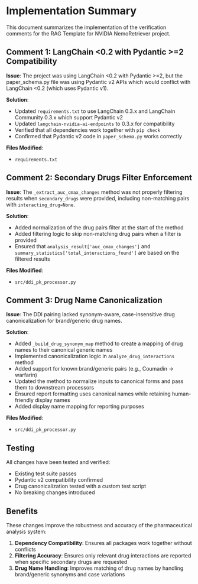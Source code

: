 # Implementation Summary

This document summarizes the implementation of the verification comments for the RAG Template for NVIDIA NemoRetriever project.

## Comment 1: LangChain <0.2 with Pydantic >=2 Compatibility

**Issue**: The project was using LangChain <0.2 with Pydantic >=2, but the paper_schema.py file was using Pydantic v2 APIs which would conflict with LangChain <0.2 (which uses Pydantic v1).

**Solution**:

- Updated `requirements.txt` to use LangChain 0.3.x and LangChain Community 0.3.x which support Pydantic v2
- Updated `langchain-nvidia-ai-endpoints` to 0.3.x for compatibility
- Verified that all dependencies work together with `pip check`
- Confirmed that Pydantic v2 code in `paper_schema.py` works correctly

**Files Modified**:

- `requirements.txt`

## Comment 2: Secondary Drugs Filter Enforcement

**Issue**: The `_extract_auc_cmax_changes` method was not properly filtering results when `secondary_drugs` were provided, including non-matching pairs with `interacting_drug=None`.

**Solution**:

- Added normalization of the drug pairs filter at the start of the method
- Added filtering logic to skip non-matching drug pairs when a filter is provided
- Ensured that `analysis_result['auc_cmax_changes']` and `summary_statistics['total_interactions_found']` are based on the filtered results

**Files Modified**:

- `src/ddi_pk_processor.py`

## Comment 3: Drug Name Canonicalization

**Issue**: The DDI pairing lacked synonym-aware, case-insensitive drug canonicalization for brand/generic drug names.

**Solution**:

- Added `_build_drug_synonym_map` method to create a mapping of drug names to their canonical generic names
- Implemented canonicalization logic in `analyze_drug_interactions` method
- Added support for known brand/generic pairs (e.g., Coumadin → warfarin)
- Updated the method to normalize inputs to canonical forms and pass them to downstream processors
- Ensured report formatting uses canonical names while retaining human-friendly display names
- Added display name mapping for reporting purposes

**Files Modified**:

- `src/ddi_pk_processor.py`

## Testing

All changes have been tested and verified:

- Existing test suite passes
- Pydantic v2 compatibility confirmed
- Drug canonicalization tested with a custom test script
- No breaking changes introduced

## Benefits

These changes improve the robustness and accuracy of the pharmaceutical analysis system:

1. **Dependency Compatibility**: Ensures all packages work together without conflicts
2. **Filtering Accuracy**: Ensures only relevant drug interactions are reported when specific secondary drugs are requested
3. **Drug Name Handling**: Improves matching of drug names by handling brand/generic synonyms and case variations

